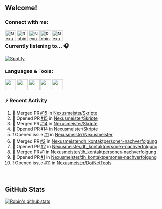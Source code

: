 
<!-- Allgemeine Notizen
	Die Icons sind unter diesen beiden Links zu finden:
	GitHub Repo: https://github.com/simple-icons/simple-icons
		> raw.githubusercontent ist erreichbar über Kontextmenü auf Bild und "Bild in neuem Tab öffnen"
	Simple Icons: https://cdn.jsdelivr.net/npm/simple-icons@3/icons/
 -->


## Welcome!

### Connect with me:
[<img align="left" alt="Nexusmeister | Twitter" width="35px" src="https://cdn.jsdelivr.net/npm/simple-icons@v3/icons/twitter.svg" />][twitter]
[<img align="left" alt="Robin Kaltenbach | Xing" width="35px" src="https://cdn.jsdelivr.net/npm/simple-icons@3.13.0/icons/xing.svg" />][xing]
[<img align="left" alt="Nexusmeister | Twitch" width="35px" src="https://simpleicons.org/icons/twitch.svg" />][twitch]
[<img align="left" alt="Robin Kaltenbach | Stack Overflow" width="35px" src="https://cdn.jsdelivr.net/npm/simple-icons@3.13.0/icons/stackoverflow.svg" />][stackOverflow]
[<img align="left" alt="Nexusmeister | Steam" width="35px" src="https://cdn.jsdelivr.net/npm/simple-icons@3.13.0/icons/steam.svg" />][steam]

<br />

### Currently listening to... 🎧

[![Spotify](https://spotify-now-playing.nexusmeister.vercel.app/api/spotify)](https://open.spotify.com/user/xkaltix?si=h_gYbj2sTlamJW9soY9fnQ)

### Languages & Tools:

<img width="35px" align="left" src="https://raw.githubusercontent.com/simple-icons/simple-icons/develop/icons/dot-net.svg" />
<img width="35px" align="left" src="https://raw.githubusercontent.com/simple-icons/simple-icons/develop/icons/csharp.svg" />
<img width="35px" align="left" src="https://raw.githubusercontent.com/simple-icons/simple-icons/develop/icons/visualstudio.svg" />
<img width="35px" align="left" src="https://raw.githubusercontent.com/simple-icons/simple-icons/develop/icons/microsoftsqlserver.svg" />
<img width="35px" align="left" src="https://github.com/simple-icons/simple-icons/blob/develop/icons/xamarin.svg" />

<br/>
<br/>

### :zap: Recent Activity
<!--START_SECTION:activity-->
1. 🎉 Merged PR [#15](https://github.com/Nexusmeister/Skripte/pull/15) in [Nexusmeister/Skripte](https://github.com/Nexusmeister/Skripte)
2. 💪 Opened PR [#15](https://github.com/Nexusmeister/Skripte/pull/15) in [Nexusmeister/Skripte](https://github.com/Nexusmeister/Skripte)
3. 🎉 Merged PR [#14](https://github.com/Nexusmeister/Skripte/pull/14) in [Nexusmeister/Skripte](https://github.com/Nexusmeister/Skripte)
4. 💪 Opened PR [#14](https://github.com/Nexusmeister/Skripte/pull/14) in [Nexusmeister/Skripte](https://github.com/Nexusmeister/Skripte)
5. ❗️ Opened issue [#1](https://github.com/Nexusmeister/Nexusmeister/issues/1) in [Nexusmeister/Nexusmeister](https://github.com/Nexusmeister/Nexusmeister)
6. 🎉 Merged PR [#2](https://github.com/Nexusmeister/dh_kontaktpersonen-nachverfolgung/pull/2) in [Nexusmeister/dh_kontaktpersonen-nachverfolgung](https://github.com/Nexusmeister/dh_kontaktpersonen-nachverfolgung)
7. 💪 Opened PR [#2](https://github.com/Nexusmeister/dh_kontaktpersonen-nachverfolgung/pull/2) in [Nexusmeister/dh_kontaktpersonen-nachverfolgung](https://github.com/Nexusmeister/dh_kontaktpersonen-nachverfolgung)
8. 🎉 Merged PR [#1](https://github.com/Nexusmeister/dh_kontaktpersonen-nachverfolgung/pull/1) in [Nexusmeister/dh_kontaktpersonen-nachverfolgung](https://github.com/Nexusmeister/dh_kontaktpersonen-nachverfolgung)
9. 💪 Opened PR [#1](https://github.com/Nexusmeister/dh_kontaktpersonen-nachverfolgung/pull/1) in [Nexusmeister/dh_kontaktpersonen-nachverfolgung](https://github.com/Nexusmeister/dh_kontaktpersonen-nachverfolgung)
10. ❗️ Opened issue [#11](https://github.com/Nexusmeister/DotNetTools/issues/11) in [Nexusmeister/DotNetTools](https://github.com/Nexusmeister/DotNetTools)
<!--END_SECTION:activity-->
 
 <br/>

## GitHub Stats
[![Robin's github stats](https://github-readme-stats.vercel.app/api?username=nexusmeister&count_private=true&show_icons=true&theme=dark)](https://github.com/anuraghazra/github-readme-stats)

[twitter]: https://twitter.com/skcnex
[xing]: https://www.xing.com/profile/Robin_Kaltenbach3
[twitch]: https://www.twitch.tv/nexusmeister
[stackOverflow]: https://stackoverflow.com/users/10840553/robin-kaltenbach
[steam]: https://steamcommunity.com/id/nexusmeister